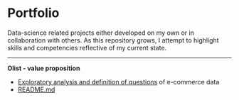 # Portfolio
Data-science related projects either developed on my own or in collaboration with others. As this repository grows, I attempt to highlight skills and competencies reflective of my current state.

___

**Olist - value proposition**
* [Exploratory analysis and definition of questions]((https://github.com/Jahnic/Portfolio/blob/master/Olist/Olist.ipynb)) of e-commerce data
* [README.md](https://github.com/Jahnic/Portfolio/blob/master/Olist/README.md)
